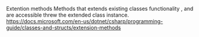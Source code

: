 Extention methods
Methods that extends existing classes functionality , and are accessible threw the extended class instance.
https://docs.microsoft.com/en-us/dotnet/csharp/programming-guide/classes-and-structs/extension-methods